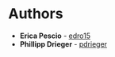# Authors

* **Erica Pescio** - [edro15](https://github.com/edro15)
* **Phillipp Drieger** - [pdrieger](https://github.com/pdrieger)